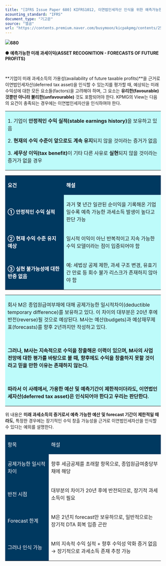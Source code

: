 ```yaml
---
title: "[IFRS Issue Paper 680] KIFRS1012, 이연법인세자산 인식을 위한 예측가능한 미래 과세이익의 성격"
acounting_standard: "IFRS"
document_type: "기고문"
source: "엘곰"
url: "https://contents.premium.naver.com/busymoon/kicpakpmg/contents/250512145119720hi"
---
```

![](https://n2.news.naver.com/l.gif?type=content)**680**

**● 예측가능한 미래 과세이익(ASSET RECOGNITION - FORECASTS OF FUTURE PROFITS)**

​

**기업이 미래 과세소득의 가용성(availability of future taxable profits)**을 근거로 이연법인세자산(deferred tax asset)을 인식할 수 있는지를 평가할 때, 예상되는 미래 수익성에 대한 모든 요소들(factors)을 고려해야 하며, 그 요소는 **유리한(favourable) 것뿐만 아니라 불리한(unfavourable)** 것도 포함되어야 한다. KPMG의 View는 다음의 요건이 충족되는 경우에는 이연법인세자산을 인식하여야 한다.

<table style=""><tbody><tr><td colspan="3" rowspan="1" style="width: 100.0%; height: 88.0px;  background-color: #bdfbfa;"><div><p style=""><span style="">1. 기업이 </span><span style=""><b>안정적인 수익 실적(stable earnings history)</b></span><span style="">을 보유하고 있음</span></p></div><div><p style=""><span style="">2. </span><span style=""><b>현재의 수익 수준이 앞으로도 계속 유지</b></span><span style="">되지 않을 것이라는 증거가 없음</span></p></div><div><p style=""><span style="">3. </span><span style=""><b>세무상 이익(tax benefit)</b></span><span style="">이 기타 다른 사유로 </span><span style=""><b>실현</b></span><span style="">되지 않을 것이라는 증거가 없을 경우</span></p></div></td></tr></tbody></table>

<table style=""><tbody><tr><td colspan="1" rowspan="1" style="width: 37.65%; height: 40.0px;  background-color: #003960;"><div><p style=""><span style="color:#ffffff;"><b>요건</b></span></p></div></td><td colspan="1" rowspan="1" style="width: 62.35%; height: 40.0px;  background-color: #003960;"><div><p style=""><span style="color:#ffffff;"><b>해설</b></span></p></div></td></tr><tr><td colspan="1" rowspan="1" style="width: 37.65%; height: 40.0px;  background-color: #003960;"><div><p style=""><span style="color:#ffffff;"><b>① 안정적인 수익 실적</b></span></p></div></td><td colspan="1" rowspan="1" style="width: 62.35%; height: 40.0px;  background-color: #bdfbfa;"><div><p style=""><span style="background-color:#bdfbfa;">과거 몇 년간 일관된 순이익을 기록해온 기업일수록 예측 가능한 과세소득 발생이 높다고 판단 가능</span></p></div></td></tr><tr><td colspan="1" rowspan="1" style="width: 37.65%; height: 40.0px;  background-color: #003960;"><div><p style=""><span style="color:#ffffff;"><b>② 현재 수익 수준 유지 예상</b></span></p></div></td><td colspan="1" rowspan="1" style="width: 62.35%; height: 40.0px;  background-color: #bdfbfa;"><div><p style=""><span style="background-color:#bdfbfa;">일시적 이익이 아닌 반복적이고 지속 가능한 수익 모델이라는 점이 입증되어야 함</span></p></div></td></tr><tr><td colspan="1" rowspan="1" style="width: 37.65%; height: 40.0px;  background-color: #003960;"><div><p style=""><span style="color:#ffffff;"><b>③ 실현 불가능성에 대한 반증 없음</b></span></p></div></td><td colspan="1" rowspan="1" style="width: 62.35%; height: 40.0px;  background-color: #bdfbfa;"><div><p style=""><span style="background-color:#bdfbfa;">예: 세법상 공제 제한, 과세 구조 변경, 유효기간 만료 등 회수 불가 리스크가 존재하지 않아야 함</span></p></div></td></tr></tbody></table>

<table style=""><tbody><tr><td colspan="3" rowspan="1" style="width: 100.0%; height: 129.0px;  background-color: #bdfbfa;"><div><p style=""><span style="">회사 M은 종업원급여부채에 대해 공제가능한 일시적차이(deductible temporary difference)를 보유하고 있다. 이 차이의 대부분은 20년 후에 반전(reverse)될 것으로 예상된다. M사는 예산(budgets)과 예상재무제표(forecasts)를 향후 2년까지만 작성하고 있다.</span></p></div><div><p style=""><span style="">​</span></p></div><div><p style=""><span style=""><b>그러나, M사는 지속적으로 수익을 창출해온 이력이 있으며, M사의 사업 전망에 대한 평가를 바탕으로 볼 때, 향후에도 수익을 창출하지 못할 것이라고 믿을 만한 이유는 존재하지 않는다.</b></span></p></div><div><p style=""><span style=""><b>​</b></span></p></div><div><p style=""><span style=""><b>따라서 이 사례에서, 가용한 예산 및 예측기간이 제한적이더라도, 이연법인세자산(deferred tax asset)은 인식되어야 한다고 우리는 판단한다.</b></span></p></div></td></tr></tbody></table>

위 내용은 **미래 과세소득의 증거로서 예측 가능한 예산 및 forecast 기간이 제한적일 때라도**, 특정한 경우에는 장기적인 수익 창출 가능성을 근거로 이연법인세자산을 인식할 수 있다는 예외를 설명한다.

<table style=""><tbody><tr><td colspan="1" rowspan="1" style="width: 27.94%; height: 40.0px;  background-color: #003960;"><div><p style=""><span style="color:#ffffff;">항목</span></p></div></td><td colspan="1" rowspan="1" style="width: 72.06%; height: 40.0px;  background-color: #003960;"><div><p style=""><span style="color:#ffffff;">해설</span></p></div></td></tr><tr><td colspan="1" rowspan="1" style="width: 27.94%; height: 40.0px;  background-color: #003960;"><div><p style=""><span style="color:#ffffff;">공제가능한 일시적차이</span></p></div></td><td colspan="1" rowspan="1" style="width: 72.06%; height: 40.0px;  "><div><p style=""><span style="">향후 세금공제를 초래할 항목으로, 종업원급여충당부채에 해당</span></p></div></td></tr><tr><td colspan="1" rowspan="1" style="width: 27.94%; height: 40.0px;  background-color: #003960;"><div><p style=""><span style="color:#ffffff;">반전 시점</span></p></div></td><td colspan="1" rowspan="1" style="width: 72.06%; height: 40.0px;  "><div><p style=""><span style="">대부분의 차이가 20년 후에 반전되므로, </span><span style="">장기적 과세소득이 필요</span></p></div></td></tr><tr><td colspan="1" rowspan="1" style="width: 27.94%; height: 40.0px;  background-color: #003960;"><div><p style=""><span style="color:#ffffff;">Forecast 한계</span></p></div></td><td colspan="1" rowspan="1" style="width: 72.06%; height: 40.0px;  "><div><p style=""><span style="">M은 2년치 forecast만 보유하므로, 일반적으로는 </span><span style="">장기적 DTA 회복 입증 곤란</span></p></div></td></tr><tr><td colspan="1" rowspan="1" style="width: 27.94%; height: 40.0px;  background-color: #003960;"><div><p style=""><span style="color:#ffffff;">그러나 인식 가능</span></p></div></td><td colspan="1" rowspan="1" style="width: 72.06%; height: 40.0px;  "><div><p style=""><span style="">M의 </span><span style="">지속적 수익 실적 + 향후 수익성 악화 증거 없음</span><span style=""> → 장기적으로 과세소득 존재 추정 가능</span></p></div></td></tr></tbody></table>

​